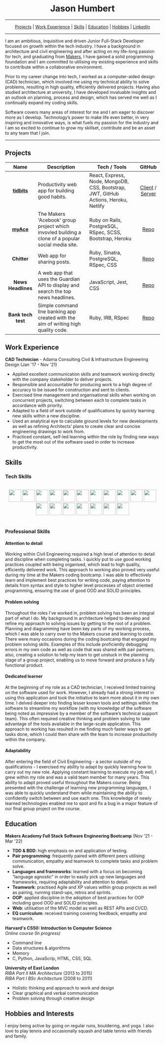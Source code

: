 <div align="center">

# Jason Humbert

---

[Projects](#projects) | [Work Experience](#work-experience) | [Skills](#skills) | [Education](#education) | [Hobbies](#hobbies-and-interests) | [LinkedIn](https://www.linkedin.com/in/jasonhumbert
)
</div>

---

I am an ambitious, inquisitive and driven Junior Full-Stack Developer focused on growth within the tech industry. I have a background in architecture and civil engineering and after acting on my life-long passion for tech, and graduating from [Makers](https://www.makers.tech/), I have gained a solid programming foundation and I am committed to utilising my existing experience and skills to contribute within a collaborative environment.

Prior to my career change into tech, I worked as a computer-aided design (CAD) technician, which involved me using my technical ability to solve problems, resulting in high quality, efficiently delivered projects. Having also studied architecture at university, I have developed invaluable insights and an outlook on planning, process and design, which has served me well as I continually expand my coding skills.

Software covers many areas of interest for me and I am eager to discover more as I develop. Technology’s power to make life even better, in very inspiring and innovative ways, is what fuels my passion for the industry and I am so excited to continue to grow my skillset, contribute and be an asset to any team that I join.

---

## Projects

| Name                         | Description       | Tech / Tools        | GitHub |
| :--------------------------: | ----------------- | ----------------- | :---: |
| [**tidbits**](https://tidbits-tidbits.netlify.app/hello)            | Productivity web app for building good habits. | React, Express, Node, MongoDB, CSS, Bootstrap, JWT, GitHub Actions, Heroku, Netlify | [Client](https://github.com/mat-diak/tidbits-client) / [Server](https://github.com/mat-diak/tidbits-server)
| [**myAce**](http://myace.herokuapp.com/users/sign_up)            | The Makers 'Acebook' group project which invovled building a clone of a popular social media site. | Ruby on Rails, PostgreSQL, RSpec, SCSS, Bootstrap, Heroku | [Repo](https://github.com/BenCoyne/Team-myAce-acebook-rails-template) |
| **Chitter**            | Web app for sharing posts. | Ruby, Sinatra, PostgreSQL, RSpec, CSS | [Repo](https://github.com/J-son1/chitter) |
| **News Headlines**            | A web app that uses the Guardian API to display and search the top news headlines. | JavaScript, Jest, CSS              | [Repo](https://github.com/J-son1/news-headlines) |
| **Bank tech test** | Simple command line banking app created with the aim of writing high quality code. | Ruby, IRB, RSpec | [Repo](https://github.com/J-son1/bank-tech-test.git) |



## Work Experience

**CAD Technician** - Adama Consulting Civil & Infrastructure Engineering Design (Jan '17 - Nov '21)  

- Applied excellent communication skills and teamwork working directly with the company stakeholder to deliver projects.
- Responsible and accountable for producing work to a high degree of accuracy to be issued for construction and sent to clients.
- Exercised time management and organisational skills when working on concurrent projects, switching between each to complete tasks in accordance with priority.
- Adapted to a field of work outside of qualifications by quickly learning new skills within a new discipline.
- Used an analytical eye to calculate ground levels for new developments as well as refining Architects’ plans to create clear and concise engineering drawings to work from.
- Practiced constant, self-led learning within the role by finding new ways to get the most out of the software used in order to increase productivity.



## Skills

### Tech Skills

<br>

<div align="center">
<img width="40px" src="https://cdn.jsdelivr.net/gh/devicons/devicon/icons/javascript/javascript-original.svg" />
<img width="40px" src="https://cdn.jsdelivr.net/gh/devicons/devicon/icons/react/react-original.svg" />
<img width="40px" src="https://cdn.jsdelivr.net/gh/devicons/devicon/icons/nodejs/nodejs-original.svg" />
<img width="40px" src="https://cdn.jsdelivr.net/gh/devicons/devicon/icons/express/express-original.svg" />
<img width="40px" src="https://cdn.jsdelivr.net/gh/devicons/devicon/icons/jest/jest-plain.svg" />
<img width="40px" src="https://cdn.jsdelivr.net/gh/devicons/devicon/icons/ruby/ruby-original.svg" />
<img width="40px" src="https://cdn.jsdelivr.net/gh/devicons/devicon/icons/rails/rails-plain.svg" />
<img width="40px" src="https://cdn.jsdelivr.net/gh/devicons/devicon/icons/rspec/rspec-original.svg" />
<img width="40px" src="https://cdn.jsdelivr.net/gh/devicons/devicon/icons/postgresql/postgresql-plain.svg" />

<img width="40px" src="https://cdn.jsdelivr.net/gh/devicons/devicon/icons/mongodb/mongodb-original.svg" />
<img width="40px" src="https://cdn.jsdelivr.net/gh/devicons/devicon/icons/html5/html5-original-wordmark.svg" />
<img width="40px" src="https://cdn.jsdelivr.net/gh/devicons/devicon/icons/css3/css3-original-wordmark.svg" />
<img width="40px" src="https://cdn.jsdelivr.net/gh/devicons/devicon/icons/bootstrap/bootstrap-plain.svg" />
<img width="40px" src="https://cdn.jsdelivr.net/gh/devicons/devicon/icons/unix/unix-original.svg" />
<img width="40px" src="https://cdn.jsdelivr.net/gh/devicons/devicon/icons/git/git-original.svg" />
<img width="40px" src="https://cdn.jsdelivr.net/gh/devicons/devicon/icons/github/github-original.svg" />
<img width="40px" src="https://cdn.jsdelivr.net/gh/devicons/devicon/icons/heroku/heroku-original.svg" />
<img width="40px" src="https://cdn.jsdelivr.net/gh/devicons/devicon/icons/vscode/vscode-original.svg" />
</div>

<br>

### Professional Skills

#### Attention to detail
Working within Civil Engineering required a high level of attention to detail and discipline when completing tasks. I quickly put to use good working practices coupled with being organised, which lead to high quality, efficiently delivered work. This approach to working also proved very useful during my time at the Makers coding bootcamp. I was able to effectively learn and implement best practices for writing code, paying attention to details from syntax and style to higher level processes of object oriented programming, ensuring the use of good OOD and SOLID principles.

#### Problem solving
Throughout the roles I’ve worked in, problem solving has been an integral part of what I do. My background in architecture helped to develop and refine my approach to solving issues by getting to the root of a problem. Planning and diagramming have been key parts of my working process, which I was able to carry over to the Makers course and learning to code. There were many occasions during the coding bootcamp that engaged my problem solving skills. Examples of this include proficiently debugging errors in my own code as well as code that was shared with pair partners; also, creating a solution to help my team to get unstuck in the planning stage of a group project, enabling us to move forward and produce a fully functional product.

#### Dedicated learner
At the beginning of my role as a CAD technician, I received limited training on the software used for work. However, I already had a strong interest in using this application and took the initiative to learn more about it in my own time. I delved deeper into finding lesser known tools and settings within the software to streamline my workflow (with my knowledge of the software being noted as impressive by a member of the software’s technical support team). This often required creative thinking and problem solving to take advantage of the tools available in the large-scale application. This approach to working has resulted in me finding much faster ways to get tasks done, which I could then share with the team to increase productivity within the company.

#### Adaptability
After entering the field of Civil Engineering - a sector outside of my qualifications - I exercised my ability to adapt by quickly learning how to carry out my new role. Applying constant learning to execute my job well, I grew within my role and was a valid team member for many years. This ability to adapt proved useful throughout the Makers course. Being presented with the challenge of learning new programming languages, I was able to quickly understand them while maintaining the ability to confidently switch between and use each one. This knowledge of newly learned technologies enabled me to spot and fix a bug in a major feature of our final group project on the course.


## Education

**Makers Academy Full Stack Software Engineering Bootcamp** (Nov '21 - Mar '22)
- **TDD & BDD**: high emphasis on and application of testing.
- **Pair programming**: frequently paired with different peers utilising communication, empathy and teamwork to complete tasks and problem solve.
- **Languages and frameworks**: learned with a focus on becoming “language agnostic” in order to easily pick up new languages and frameworks, requiring adaptability and attention to detail.
- **Teamwork**: practised Agile and XP values within group projects as well as pairing, running stand-ups, retros and sprints.
- **OOP**: applied discipline in the adoption of best practices for OOP including good OOD and SOLID principles.
- **Web**: utilisation of the MVC model as well as REST APIs and CI/CD.
- **EQ curriculum**: received training covering feedback, empathy and teamwork.

**Harvard's CS50: Introduction to Computer Science**<br>
_Online course (In progress)_

- Command line
- Data structures & algorithms
- Memory
- C, Python, JavaScrip, HTML, CSS, SQL

**University of East London**<br>
_RIBA Part II MA Architecture_ (2013 to 2015)<br>
_RIBA Part I BSc Architecture_ (2008 to 2011)
- Holistic thinking and approach to work and design
- Clear graphical and verbal communication
- Problem solving through creative design


## Hobbies and Interests

I enjoy being active by going on regular runs, bouldering, and yoga. I also love to play tennis and occasionally squash and table tennis with friends and family.
